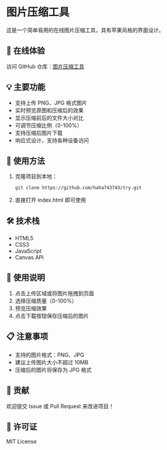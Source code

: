 # 图片压缩工具

这是一个简单易用的在线图片压缩工具，具有苹果风格的界面设计。

## 🌟 在线体验

访问 GitHub 仓库：[图片压缩工具](https://github.com/haha743743/try)

## 💡 主要功能

- 支持上传 PNG、JPG 格式图片
- 实时预览原图和压缩后的效果
- 显示压缩前后的文件大小对比
- 可调节压缩比例（0-100%）
- 支持压缩后图片下载
- 响应式设计，支持各种设备访问

## 🚀 使用方法

1. 克隆项目到本地：
   ```bash
   git clone https://github.com/haha743743/try.git
   ```

2. 直接打开 index.html 即可使用

## 🛠️ 技术栈

- HTML5
- CSS3
- JavaScript
- Canvas API

## 📝 使用说明

1. 点击上传区域或将图片拖拽到页面
2. 选择压缩质量（0-100%）
3. 预览压缩效果
4. 点击下载按钮保存压缩后的图片

## 📋 注意事项

- 支持的图片格式：PNG、JPG
- 建议上传图片大小不超过 10MB
- 压缩后的图片将保存为 JPG 格式

## 🤝 贡献

欢迎提交 Issue 或 Pull Request 来改进项目！

## 📄 许可证

MIT License